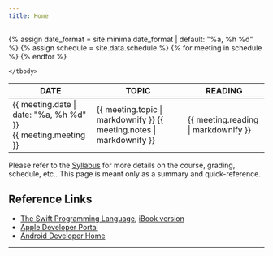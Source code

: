 ```yaml
---
title: Home
---
```

<table class="schedule">
    <thead>
        <tr>
            <th>DATE</th>
            <th>TOPIC</th>
            <th>READING</th>
        </tr>
    </thead>
    <tbody>
		{% assign date_format = site.minima.date_format | default: "%a, %h %d" %}
        {% assign schedule = site.data.schedule %}
        {% for meeting in schedule %}
            <tr>
                <td>{{ meeting.date | date: "%a, %h %d" }}<br/>{{ meeting.meeting }}</td>
                <td>{{ meeting.topic | markdownify }}
                    {{ meeting.notes | markdownify }}</td>
                <td>{{ meeting.reading | markdownify }}</td>
            </tr>
        {% endfor %}

    </tbody>
</table>

Please refer to the [Syllabus](syllabus.html) for more details on the course, grading, schedule, etc.. This page is meant only as a summary and quick-reference.

## Reference Links

* [The Swift Programming Language](https://developer.apple.com/library/ios/documentation/Swift/Conceptual/Swift_Programming_Language/), 
[iBook version](https://itunes.apple.com/us/book/swift-programming-language/id881256329?mt=11)
* [Apple Developer Portal](http://developer.apple.com)
* [Android Developer Home](https://developer.android.com/)

<hr/>
